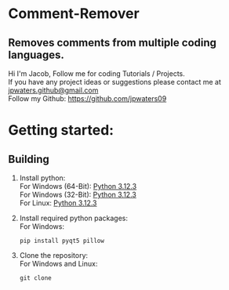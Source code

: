 # Comment-Remover
Removes comments from multiple coding languages.
---
Hi I'm Jacob,
Follow me for coding Tutorials / Projects.\
If you have any project ideas or suggestions please contact me at jpwaters.github@gmail.com \
Follow my Github: https://github.com/jpwaters09

# Getting started:

## Building
1. Install python: \
   For Windows (64-Bit): [Python 3.12.3](https://www.python.org/ftp/python/3.12.3/python-3.12.3-amd64.exe) \
   For Windows (32-Bit): [Python 3.12.3](https://www.python.org/ftp/python/3.12.3/python-3.12.3.exe) \
   For Linux: [Python 3.12.3](https://www.python.org/ftp/python/3.12.3/Python-3.12.3.tgz)
   
2. Install required python packages: \
   For Windows:
   ```batch
   pip install pyqt5 pillow
   ```

3. Clone the repository: \
   For Windows and Linux:
   ```
   git clone 
   ```